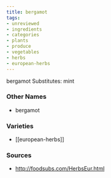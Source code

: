 ```yaml
---
title: bergamot
tags:
- unreviewed
- ingredients
- categories
- plants
- produce
- vegetables
- herbs
- european-herbs
---
```

bergamot Substitutes: mint

### Other Names

* bergamot

### Varieties

* [[european-herbs]]

### Sources
* http://foodsubs.com/HerbsEur.html
